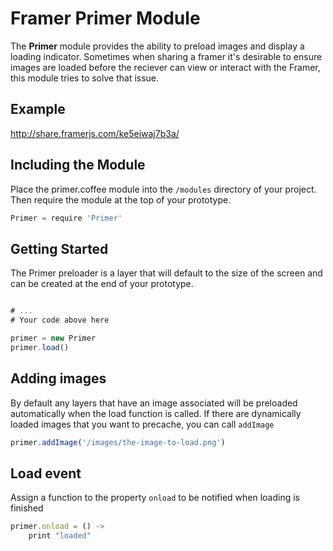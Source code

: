 # Framer Primer Module
The **Primer** module provides the ability to preload images and display a loading indicator. Sometimes when sharing a framer it's desirable to 
ensure images are loaded before the reciever can view or interact with the Framer, this module tries to solve that issue.

## Example
http://share.framerjs.com/ke5eiwaj7b3a/

## Including the Module
Place the primer.coffee module into the `/modules` directory of your project. Then require the module at the top of your prototype.

```javascript
Primer = require 'Primer' 
```


## Getting Started

The Primer preloader is a layer that will default to the size of the screen and can be created at the end of your prototype.

```javascript

# ...
# Your code above here

primer = new Primer
primer.load()
```

## Adding images
By default any layers that have an image associated will be preloaded automatically when the load function is called.
If there are dynamically loaded images that you want to precache, you can call `addImage`

```javascript
primer.addImage('/images/the-image-to-load.png')
```

## Load event
Assign a function to the property `onload` to be notified when loading is finished
```javascript
primer.onload = () ->
    print "loaded"
```
